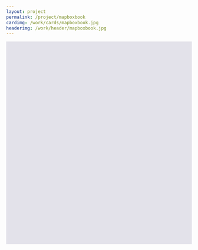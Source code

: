 ```yaml
---
layout: project
permalink: /project/mapboxbook
cardimg: /work/cards/mapboxbook.jpg
headerimg: /work/header/mapboxbook.jpg
---
```



<div class='row12 post-header'></div>




<style>
.post-header {
	width: 100%;
  height:550px;
  background-size: cover;
  background-color: rgba(227, 226, 234, 1.000);
}
.post-header h2.fancy {
  max-width: none;
  position: absolute;
  top: 50%;
  margin-top: -60px;
}


</style>

